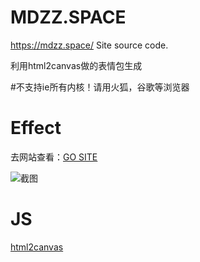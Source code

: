 # MDZZ.SPACE

https://mdzz.space/ Site source code.


利用html2canvas做的表情包生成


#不支持ie所有内核！请用火狐，谷歌等浏览器


# Effect 

去网站查看：[GO SITE][1] 

![截图][2]

# JS
[html2canvas][3] 







  [1]: https://mdzz.space/
  [2]: https://github.com/Tamshen/MDZZ.SPACE/blob/master/data/img.png
  [3]: http://html2canvas.hertzen.com
